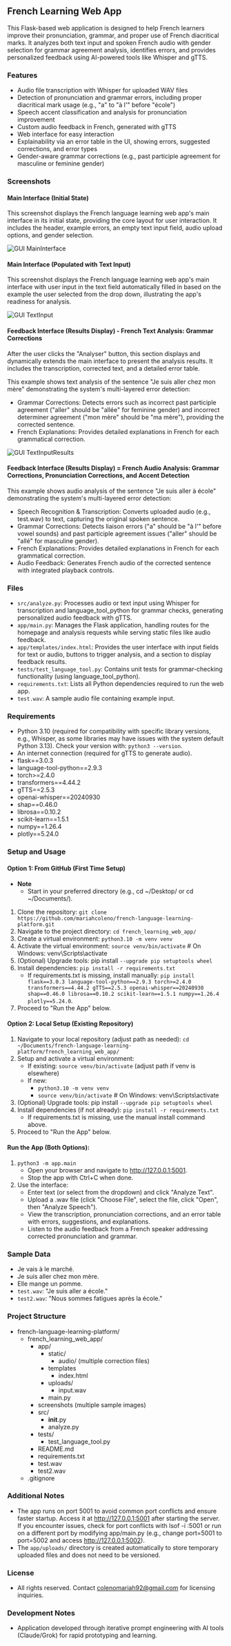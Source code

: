 ## French Learning Web App
This Flask-based web application is designed to help French learners improve their pronunciation, grammar, and proper use of French diacritical marks. 
It analyzes both text input and spoken French audio with gender selection for grammar agreement analysis, identifies errors, and provides personalized feedback using AI-powered tools like Whisper and gTTS.

### Features
- Audio file transcription with Whisper for uploaded WAV files
- Detection of pronunciation and grammar errors, including proper diacritical mark usage (e.g., "a" to "à l'" before "école")
- Speech accent classification and analysis for pronunciation improvement
- Custom audio feedback in French, generated with gTTS
- Web interface for easy interaction
- Explainability via an error table in the UI, showing errors, suggested corrections, and error types 
- Gender-aware grammar corrections (e.g., past participle agreement for masculine or feminine gender)

### Screenshots
#### Main Interface (Initial State)
This screenshot displays the French language learning web app's main interface in its initial state, providing the core layout for user interaction. It includes the header, example errors, an empty text input field, audio upload options, and gender selection. 

![GUI MainInterface](screenshots/FrenchLearningFeedbackPlatform_MainInterface.png)

#### Main Interface (Populated with Text Input)
This screenshot displays the French language learning web app's main interface with user input in the text field automatically filled in based on the example the user selected from the drop down, illustrating the app's readiness for analysis.

![GUI TextInput](screenshots/FrenchLearningFeedbackPlatform_TextInput.png)

#### Feedback Interface (Results Display) - French Text Analysis: Grammar Corrections
After the user clicks the "Analyser" button, this section displays and dynamically extends the main interface to present the analysis results. It includes the transcription, corrected text, and a detailed error table. 

This example shows text analysis of the sentence "Je suis aller chez mon mère" demonstrating the system's multi-layered error detection:
- Grammar Corrections: Detects errors such as incorrect past participle agreement ("aller" should be "allée" for feminine gender) and incorrect determiner agreement ("mon mère" should be "ma mère"), providing the corrected sentence.
- French Explanations: Provides detailed explanations in French for each grammatical correction.

![GUI TextInputResults](screenshots/FrenchLearningFeedbackPlatform_TextInputResults.png)

#### Feedback Interface (Results Display) = French Audio Analysis: Grammar Corrections, Pronunciation Corrections, and Accent Detection
This example shows audio analysis of the sentence "Je suis aller à école" demonstrating the system's multi-layered error detection:
- Speech Recognition & Transcription: Converts uploaded audio (e.g., test.wav) to text, capturing the original spoken sentence.   
- Grammar Corrections: Detects liaison errors ("a" should be "à l'" before vowel sounds) and past participle agreement issues ("aller" should be "allé" for masculine gender).
- French Explanations: Provides detailed explanations in French for each grammatical correction.
- Audio Feedback: Generates French audio of the corrected sentence with integrated playback controls.

### Files
- `src/analyze.py`: Processes audio or text input using Whisper for transcription and language_tool_python for grammar checks, generating personalized audio feedback with gTTS.
- `app/main.py`: Manages the Flask application, handling routes for the homepage and analysis requests while serving static files like audio feedback.
- `app/templates/index.html`: Provides the user interface with input fields for text or audio, buttons to trigger analysis, and a section to display feedback results.
- `tests/test_language_tool.py`: Contains unit tests for grammar-checking functionality (using language_tool_python).
- `requirements.txt`: Lists all Python dependencies required to run the web app.
- `test.wav`: A sample audio file containing example input.

### Requirements
- Python 3.10 (required for compatibility with specific library versions, e.g., Whisper, as some libraries may have issues with the system default Python 3.13). Check your version with: `python3 --version`.
- An internet connection (required for gTTS to generate audio).
- flask==3.0.3 
- language-tool-python==2.9.3
- torch>=2.4.0
- transformers==4.44.2
- gTTS==2.5.3
- openai-whisper==20240930
- shap==0.46.0
- librosa==0.10.2
- scikit-learn==1.5.1
- numpy==1.26.4     
- plotly==5.24.0  
  
### Setup and Usage
#### Option 1: From GitHub (First Time Setup)
- **Note**
  - Start in your preferred directory (e.g., cd ~/Desktop/ or cd ~/Documents/). 
1. Clone the repository: `git clone https://github.com/mariahcoleno/french-language-learning-platform.git`
2. Navigate to the project directory: `cd french_learning_web_app/`
3. Create a virtual environment: `python3.10 -m venv venv`
4. Activate the virtual environment: `source venv/bin/activate` # On Windows: venv\Scripts\activate
5. (Optional) Upgrade tools: pip install `--upgrade pip setuptools wheel` 
6. Install dependencies: `pip install -r requirements.txt`
   - If requirements.txt is missing, install manually: 
     `pip install flask==3.0.3 language-tool-python==2.9.3 torch>=2.4.0 transformers==4.44.2
      gTTS==2.5.3 openai-whisper==20240930 shap==0.46.0 librosa==0.10.2 scikit-learn==1.5.1 numpy==1.26.4 plotly==5.24.0`.
7. Proceed to "Run the App" below.

#### Option 2: Local Setup (Existing Repository)
1. Navigate to your local repository (adjust path as needed): `cd ~/Documents/french-language-learning-platform/french_learning_web_app/`
2. Setup and activate a virtual environment:
   - If existing: `source venv/bin/activate` (adjust path if venv is elsewhere)
   - If new:
     - `python3.10 -m venv venv`
     - `source venv/bin/activate` # On Windows: venv\Scripts\activate
3. (Optional) Upgrade tools: pip install `--upgrade pip setuptools wheel` 
4. Install dependencies (if not already): `pip install -r requirements.txt` 
   - If requirements.txt is missing, use the manual install command above.
5. Proceed to "Run the App" below.

#### Run the App (Both Options):
1. `python3 -m app.main` 
   - Open your browser and navigate to http://127.0.0.1:5001.
   - Stop the app with Ctrl+C when done.
2. Use the interface:
   - Enter text (or select from the dropdown) and click "Analyze Text".
   - Upload a .wav file (click "Choose File", select the file, click "Open", then "Analyze Speech").
   - View the transcription, pronunciation corrections, and an error table with errors, suggestions, and explanations.
   - Listen to the audio feedback from a French speaker addressing corrected pronunciation and grammar.  

### Sample Data
- Je vais à le marché.
- Je suis aller chez mon mère.
- Elle mange un pomme. 
- `test.wav`: "Je suis aller a école."
- `test2.wav`: "Nous sommes fatigues après la école."

### Project Structure
- french-language-learning-platform/
  - french_learning_web_app/
    - app/
      - static/
        - audio/ (multiple correction files)
      - templates
        - index.html
      - uploads/
        - input.wav
      - main.py
    - screenshots (multiple sample images)
    - src/
      - __init__.py
      - analyze.py 
    - tests/
      - test_language_tool.py 
    - README.md
    - requirements.txt
    - test.wav
    - test2.wav
  - .gitignore

### Additional Notes
- The app runs on port 5001 to avoid common port conflicts and ensure faster startup. Access it at http://127.0.0.1:5001 after starting the server. If you encounter issues, check for port conflicts with lsof -i :5001 or run on a different port by modifying app/main.py (e.g., change port=5001 to port=5002 and access http://127.0.0.1:5002).
- The `app/uploads/` directory is created automatically to store temporary uploaded files and does not need to be versioned.

### License
- All rights reserved. Contact colenomariah92@gmail.com for licensing inquiries.

### Development Notes
- Application developed through iterative prompt engineering with AI tools (Claude/Grok) for rapid prototyping and learning.
